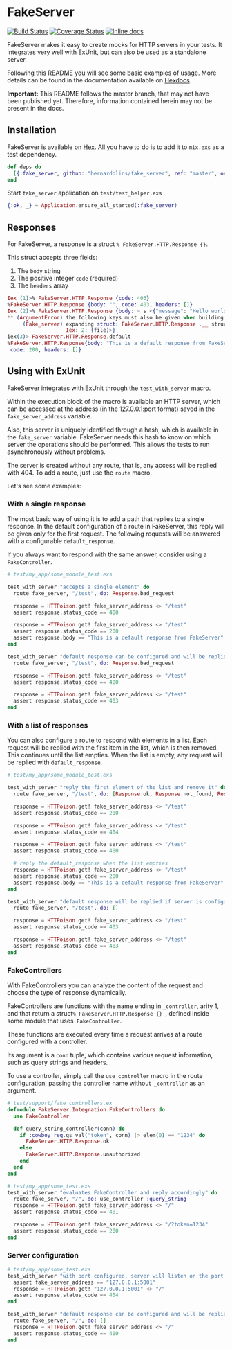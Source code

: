 # FakeServer
[![Build Status](https://travis-ci.org/bernardolins/fake_server.svg?branch=master)](https://travis-ci.org/bernardolins/fake_server)
[![Coverage Status](https://coveralls.io/repos/github/bernardolins/fake_server/badge.svg?branch=master)](https://coveralls.io/github/bernardolins/fake_server?branch=master)
[![Inline docs](http://inch-ci.org/github/bernardolins/fake_server.svg?branch=master&style=shields)](http://inch-ci.org/github/bernardolins/fake_server)

FakeServer makes it easy to create mocks for HTTP servers in your tests. It integrates very well with ExUnit, but can also be used as a standalone server.

Following this README you will see some basic examples of usage. More details can be found in the documentation available on [Hexdocs](https://hexdocs.pm/fake_server/api-reference.html).

**Important:** This README follows the master branch, that may not have been published yet. Therefore, information contained herein may not be present in the docs.

## Installation

FakeServer is available on [Hex](https://hex.pm/packages/fake_server). All you have to do is to add it to `mix.exs` as a test dependency.

```elixir
def deps do
  [{:fake_server, github: "bernardolins/fake_server", ref: "master", only: :test}]
end
```

Start `fake_server` application on `test/test_helper.exs`
```elixir
{:ok, _} = Application.ensure_all_started(:fake_server)
```

## Responses
For FakeServer, a response is a struct `% FakeServer.HTTP.Response {}`.

This struct accepts three fields:

1. The `body` string
2. The positive integer `code` (required)
3. The `headers` array

```elixir
Iex (1)>% FakeServer.HTTP.Response {code: 403}
%FakeServer.HTTP.Response {body: "", code: 403, headers: []}
Iex (2)>% FakeServer.HTTP.Response {body: ~ s <{"message": "Hello world!"}}}
** (ArgumentError) the following keys must also be given when building struct FakeServer.HTTP.Response: [: code]
     (Fake_server) expanding struct: FakeServer.HTTP.Response .__ struct __ / 1
                   Iex: 2: (file)>}
iex(3)> FakeServer.HTTP.Response.default
%FakeServer.HTTP.Response{body: "This is a default response from FakeServer",
 code: 200, headers: []}
```

## Using with ExUnit
FakeServer integrates with ExUnit through the `test_with_server` macro.

Within the execution block of the macro is available an HTTP server, which can be accessed at the address (in the 127.0.0.1:port format) saved in the `fake_server_address` variable.

Also, this server is uniquely identified through a hash, which is available in the `fake_server` variable. FakeServer needs this hash to know on which server the operations should be performed. This allows the tests to run asynchronously without problems.

The server is created without any route, that is, any access will be replied with 404. To add a route, just use the `route` macro.

Let's see some examples:

### With a single response

The most basic way of using it is to add a path that replies to a single response. In the default configuration of a route in FakeServer, this reply will be given only for the first request. The following requests will be answered with a configurable `default_response`.

If you always want to respond with the same answer, consider using a `FakeController`.

```elixir
# test/my_app/some_module_test.exs

test_with_server "accepts a single element" do
  route fake_server, "/test", do: Response.bad_request

  response = HTTPoison.get! fake_server_address <> "/test"
  assert response.status_code == 400

  response = HTTPoison.get! fake_server_address <> "/test"
  assert response.status_code == 200
  assert response.body == "This is a default response from FakeServer"
end

test_with_server "default response can be configured and will be replied when there are no more responses", [default_response: Response.forbidden] do
  route fake_server, "/test", do: Response.bad_request

  response = HTTPoison.get! fake_server_address <> "/test"
  assert response.status_code == 400

  response = HTTPoison.get! fake_server_address <> "/test"
  assert response.status_code == 403
end
```

### With a list of responses

You can also configure a route to respond with elements in a list. Each request will be replied with the first item in the list, which is then removed. This continues until the list empties. When the list is empty, any request will be replied with `default_response`.

```elixir
# test/my_app/some_module_test.exs

test_with_server "reply the first element of the list and remove it" do
  route fake_server, "/test", do: [Response.ok, Response.not_found, Response.bad_request]

  response = HTTPoison.get! fake_server_address <> "/test"
  assert response.status_code == 200

  response = HTTPoison.get! fake_server_address <> "/test"
  assert response.status_code == 404

  response = HTTPoison.get! fake_server_address <> "/test"
  assert response.status_code == 400

  # reply the default_response when the list empties
  response = HTTPoison.get! fake_server_address <> "/test"
  assert response.status_code == 200
  assert response.body == "This is a default response from FakeServer"
end

test_with_server "default response will be replied if server is configured with an empty list", [default_response: Response.forbidden] do
  route fake_server, "/test", do: []

  response = HTTPoison.get! fake_server_address <> "/test"
  assert response.status_code == 403

  response = HTTPoison.get! fake_server_address <> "/test"
  assert response.status_code == 403
end
```

### FakeControllers
With FakeControllers you can analyze the content of the request and choose the type of response dynamically.

FakeControllers are functions with the name ending in `_controller`, arity 1, and that return a struct`% FakeServer.HTTP.Response {} `, defined inside some module that uses` FakeController`.

These functions are executed every time a request arrives at a route configured with a controller.

Its argument is a `conn` tuple, which contains various request information, such as query strings and headers.

To use a controller, simply call the `use_controller` macro in the route configuration, passing the controller name without` _controller` as an argument.

```elixir
# test/support/fake_controllers.ex
defmodule FakeServer.Integration.FakeControllers do
  use FakeController

  def query_string_controller(conn) do
    if :cowboy_req.qs_val("token", conn) |> elem(0) == "1234" do
      FakeServer.HTTP.Response.ok
    else
      FakeServer.HTTP.Response.unauthorized
    end
  end
end

# test/my_app/some_test.exs
test_with_server "evaluates FakeController and reply accordingly" do
  route fake_server, "/", do: use_controller :query_string
  response = HTTPoison.get! fake_server_address <> "/"
  assert response.status_code == 401

  response = HTTPoison.get! fake_server_address <> "/?token=1234"
  assert response.status_code == 200
end
```

### Server configuration

```elixir
# test/my_app/some_test.exs
test_with_server "with port configured, server will listen on the port provided", [port: 5001] do
  assert fake_server_address == "127.0.0.1:5001"
  response = HTTPoison.get! "127.0.0.1:5001" <> "/"
  assert response.status_code == 404
end

test_with_server "default response can be configured and will be replied if response list is empty", [port: 5001, default_response: Response.bad_request] do
  route fake_server, "/", do: []
  response = HTTPoison.get! fake_server_address <> "/"
  assert response.status_code == 400
end
```

